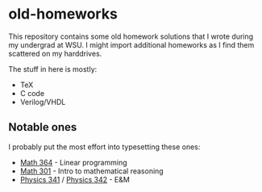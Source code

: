 # old-homeworks

This repository contains some old homework solutions that I wrote during my undergrad at WSU. I might import additional homeworks as I find them scattered on my harddrives.

The stuff in here is mostly:

- TeX
- C code
- Verilog/VHDL

## Notable ones

I probably put the most effort into typesetting these ones:

- [Math 364](<Math 364>) - Linear programming
- [Math 301](<Math 301>) - Intro to mathematical reasoning
- [Physics 341](<Phys 341>) / [Physics 342](<Phys 342>) - E&M
